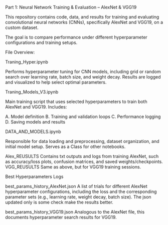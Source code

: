 Part 1: Neural Network Training & Evaluation – AlexNet & VGG19 

This repository contains code, data, and results for training and evaluating convolutional neural networks (CNNs), specifically AlexNet and VGG19, on a custom dataset. 

The goal is to compare performance under different hyperparameter configurations and training setups.

File Overview: 

Traning_Hyper.ipynb

Performs hyperparameter tuning for CNN models, including grid or random search over learning rate, batch size, and weight decay. Results are logged and visualized to help select optimal parameters.

Traning_Models_V3.ipynb

Main training script that uses selected hyperparameters to train both AlexNet and VGG19. Includes:

A. Model definition
B. Training and validation loops
C. Performance logging
D. Saving models and results

DATA_AND_MODELS.ipynb

Responsible for data loading and preprocessing, dataset organization, and initial model setup. 
Serves as a Class for other notebooks.

Alex_REUSULTS
Contains txt outputs and logs from training AlexNet, such as accuracy/loss plots, confusion matrices, and saved weights/checkpoints.
VGG_REUSULTS
Same as above, but for VGG19 training sessions.

Best Hyperparameters Logs

best_params_history_AlexNet.json
A list of trials for different AlexNet hyperparameter configurations, including the loss and the corresponding parameter sets (e.g., learning rate, weight decay, batch size). The json updated only is some check make the results better.

best_params_history_VGG19.json
Analogous to the AlexNet file, this documents hyperparameter search results for VGG19.
